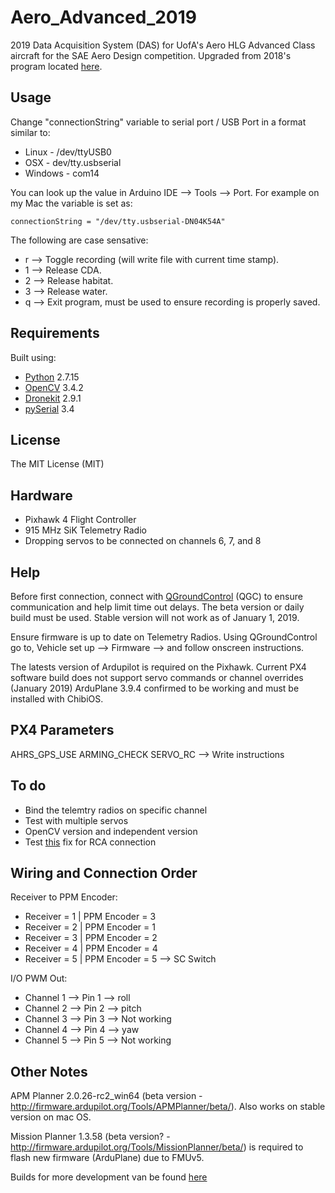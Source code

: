 # Aero_Advanced_2019
2019 Data Acquisition System (DAS) for UofA's Aero HLG Advanced Class aircraft for the SAE Aero Design competition. Upgraded from 2018's program located [here](https://github.com/MarkSherstan/Aero_HLG_Targeting_II).


## Usage
Change "connectionString" variable to serial port / USB Port in a format similar to:
* Linux - /dev/ttyUSB0
* OSX - dev/tty.usbserial
* Windows - com14

You can look up the value in Arduino IDE --> Tools --> Port. For example on my Mac the variable is set as:

```
connectionString = "/dev/tty.usbserial-DN04K54A"
```

The following are case sensative:
* r --> Toggle recording (will write file with current time stamp).
* 1 --> Release CDA.
* 2 --> Release habitat.
* 3 --> Release water.
* q --> Exit program, must be used to ensure recording is properly saved.


## Requirements
Built using:
* [Python](https://www.python.org) 2.7.15
* [OpenCV](https://opencv.org) 3.4.2
* [Dronekit](http://python.dronekit.io) 2.9.1
* [pySerial](https://pypi.org/project/pyserial/) 3.4


## License
The MIT License (MIT)


## Hardware
* Pixhawk 4 Flight Controller
* 915 MHz SiK Telemetry Radio
* Dropping servos to be connected on channels 6, 7, and 8


## Help
Before first connection, connect with [QGroundControl](https://docs.qgroundcontrol.com/en/releases/daily_builds.html) (QGC) to ensure communication and help limit time out delays. The beta version or daily build must be used. Stable version will not work as of January 1, 2019.

Ensure firmware is up to date on Telemetry Radios. Using QGroundControl go to, Vehicle set up --> Firmware --> and follow onscreen instructions.

The latests version of Ardupilot is required on the Pixhawk. Current PX4 software build does not support servo commands or channel overrides (January 2019) ArduPlane 3.9.4 confirmed to be working and must be installed with ChibiOS.


## PX4 Parameters
AHRS_GPS_USE
ARMING_CHECK
SERVO_RC --> Write instructions 


## To do
* Bind the telemtry radios on specific channel
* Test with multiple servos
* OpenCV version and independent version
* Test [this](https://stackoverflow.com/questions/22146205/grab-frame-ntsctousb-dongle-opencv2-python-wrapper/22183737#22183737) fix for RCA connection


## Wiring and Connection Order
Receiver to PPM Encoder:
* Receiver = 1  |   PPM Encoder = 3
* Receiver = 2  |   PPM Encoder = 1
* Receiver = 3  |   PPM Encoder = 2
* Receiver = 4  |   PPM Encoder = 4
* Receiver = 5  |   PPM Encoder = 5   -->   SC Switch

I/O PWM Out:
* Channel 1 --> Pin 1 --> roll
* Channel 2 --> Pin 2 --> pitch
* Channel 3 --> Pin 3 --> Not working
* Channel 4 --> Pin 4 --> yaw
* Channel 5 --> Pin 5 --> Not working


## Other Notes
APM Planner 2.0.26-rc2_win64 (beta version - http://firmware.ardupilot.org/Tools/APMPlanner/beta/). Also works on stable version on mac OS.

Mission Planner 1.3.58 (beta version? - http://firmware.ardupilot.org/Tools/MissionPlanner/beta/) is required to flash new firmware (ArduPlane) due to FMUv5.

Builds for more development van be found [here](http://firmware.ardupilot.org/)
